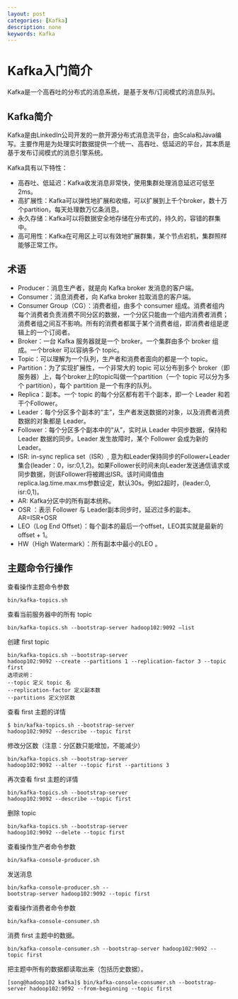 ```yaml
---
layout: post
categories: [Kafka]
description: none
keywords: Kafka
---
```

# Kafka入门简介
Kafka是一个高吞吐的分布式的消息系统，是基于发布/订阅模式的消息队列。

## Kafka简介
Kafka是由LinkedIn公司开发的一款开源分布式消息流平台，由Scala和Java编写。主要作用是为处理实时数据提供一个统一、高吞吐、低延迟的平台，其本质是基于发布订阅模式的消息引擎系统。

Kafka具有以下特性：
- 高吞吐、低延迟：Kafka收发消息非常快，使用集群处理消息延迟可低至2ms。
- 高扩展性：Kafka可以弹性地扩展和收缩，可以扩展到上千个broker，数十万个partition，每天处理数万亿条消息。
- 永久存储：Kafka可以将数据安全地存储在分布式的，持久的，容错的群集中。
- 高可用性：Kafka在可用区上可以有效地扩展群集，某个节点宕机，集群照样能够正常工作。

## 术语
- Producer：消息生产者，就是向 Kafka broker 发消息的客户端。
- Consumer：消息消费者，向 Kafka broker 拉取消息的客户端。
- Consumer Group（CG）：消费者组，由多个 consumer 组成。消费者组内每个消费者负责消费不同分区的数据，一个分区只能由一个组内消费者消费；消费者组之间互不影响。所有的消费者都属于某个消费者组，即消费者组是逻辑上的一个订阅者。
- Broker：一台 Kafka 服务器就是一个 broker。一个集群由多个 broker 组成。一个broker 可以容纳多个 topic。
- Topic：可以理解为一个队列，生产者和消费者面向的都是一个 topic。
- Partition：为了实现扩展性，一个非常大的 topic 可以分布到多个 broker（即服务器）上，每个broker上的topic叫做一个partition（一个 topic 可以分为多个 partition），每个 partition 是一个有序的队列。
- Replica：副本。一个 topic 的每个分区都有若干个副本，即一个 Leader 和若干个Follower。
- Leader：每个分区多个副本的“主”，生产者发送数据的对象，以及消费者消费数据的对象都是 Leader。
- Follower：每个分区多个副本中的“从”，实时从 Leader 中同步数据，保持和Leader 数据的同步。Leader 发生故障时，某个 Follower 会成为新的 Leader。
- ISR: in-sync replica set（ISR）, 意为和Leader保持同步的Follower+Leader集合(leader：0，isr:0,1,2)。如果Follower长时间未向Leader发送通信请求或同步数据，则该Follower将被踢出ISR。该时间阈值由replica.lag.time.max.ms参数设定，默认30s。例如2超时，(leader:0, isr:0,1)。
- AR: Kafka分区中的所有副本统称。
- OSR ：表示 Follower 与 Leader副本同步时，延迟过多的副本。AR=ISR+OSR
- LEO（Log End Offset）：每个副本的最后一个offset，LEO其实就是最新的offset + 1。
- HW（High Watermark）：所有副本中最小的LEO 。

## 主题命令行操作
查看操作主题命令参数
```
bin/kafka-topics.sh
```

查看当前服务器中的所有 topic
```
bin/kafka-topics.sh --bootstrap-server hadoop102:9092 –list
```

创建 first topic
```
bin/kafka-topics.sh --bootstrap-server 
hadoop102:9092 --create --partitions 1 --replication-factor 3 --topic first
选项说明：
--topic 定义 topic 名
--replication-factor 定义副本数
--partitions 定义分区数
```

查看 first 主题的详情
```
$ bin/kafka-topics.sh --bootstrap-server 
hadoop102:9092 --describe --topic first
```

修改分区数（注意：分区数只能增加，不能减少）
```
bin/kafka-topics.sh --bootstrap-server 
hadoop102:9092 --alter --topic first --partitions 3
```

再次查看 first 主题的详情
```
bin/kafka-topics.sh --bootstrap-server 
hadoop102:9092 --describe --topic first
```

删除 topic
```
bin/kafka-topics.sh --bootstrap-server 
hadoop102:9092 --delete --topic first
```

查看操作生产者命令参数
```
bin/kafka-console-producer.sh
```

发送消息
```
bin/kafka-console-producer.sh --
bootstrap-server hadoop102:9092 --topic first
```

查看操作消费者命令参数
```
bin/kafka-console-consumer.sh
```

消费 first 主题中的数据。
```
bin/kafka-console-consumer.sh --bootstrap-server hadoop102:9092 --topic first
```

把主题中所有的数据都读取出来（包括历史数据）。
```
[song@hadoop102 kafka]$ bin/kafka-console-consumer.sh --bootstrap-server hadoop102:9092 --from-beginning --topic first
```































